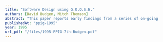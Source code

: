 ```yaml
---
title: "Software Design using G.O.O.S.E."
authors: [David Budgen, Mitch Thomson]
abstract: "This paper reports early findings from a series of on-going longitudinal studies of the cognitive and organisational factors involved in building large scale software programs. In particular we focus upon one software project within a large UK bank. Our approach has been to concentrate upon the distribution of expertise and knowledge on the project; the organisation of project work; the use of CASE tools; and the problems faced by project members and mechanisms for dealing with these. As a means of partially integrating organisational and cognitive approaches to this area, as well as providing a framework for our research, we introduce a model of what we term the \"division of cognitive labour\"."
publishedAt: "ppig-1995"
year: 1995
url_pdf: "/files/1995-PPIG-7th-Budgen.pdf"
---
```

